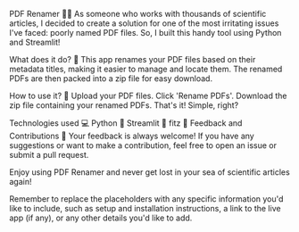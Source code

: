 PDF Renamer 📃🔖
As someone who works with thousands of scientific articles, I decided to create a solution for one of the most irritating issues I've faced: poorly named PDF files. So, I built this handy tool using Python and Streamlit!

What does it do? 🤔
This app renames your PDF files based on their metadata titles, making it easier to manage and locate them. The renamed PDFs are then packed into a zip file for easy download.

How to use it? 🚀
Upload your PDF files.
Click 'Rename PDFs'.
Download the zip file containing your renamed PDFs.
That's it! Simple, right?

Technologies used 💻
Python 🐍
Streamlit 🎈
fitz 📘
Feedback and Contributions 🙏
Your feedback is always welcome! If you have any suggestions or want to make a contribution, feel free to open an issue or submit a pull request.

Enjoy using PDF Renamer and never get lost in your sea of scientific articles again!

Remember to replace the placeholders with any specific information you'd like to include, such as setup and installation instructions, a link to the live app (if any), or any other details you'd like to add.
